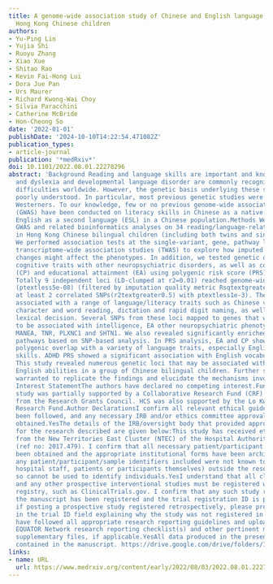 ```yaml
---
title: A genome-wide association study of Chinese and English language abilities in
  Hong Kong Chinese children
authors:
- Yu-Ping Lin
- Yujia Shi
- Ruoyu Zhang
- Xiao Xue
- Shitao Rao
- Kevin Fai-Hong Lui
- Dora Jue Pan
- Urs Maurer
- Richard Kwong-Wai Choy
- Silvia Paracchini
- Catherine McBride
- Hon-Cheong So
date: '2022-01-01'
publishDate: '2024-10-10T14:22:54.471082Z'
publication_types:
- article-journal
publication: '*medRxiv*'
doi: 10.1101/2022.08.01.22278296
abstract: 'Background Reading and language skills are important and known to be heritable,
  and dyslexia and developmental language disorder are commonly recognized learning
  difficulties worldwide. However, the genetic basis underlying these skills remains
  poorly understood. In particular, most previous genetic studies were performed on
  Westerners. To our knowledge, few or no previous genome-wide association studies
  (GWAS) have been conducted on literacy skills in Chinese as a native language or
  English as a second language (ESL) in a Chinese population.Methods We conducted
  GWAS and related bioinformatics analyses on 34 reading/language-related phenotypes
  in Hong Kong Chinese bilingual children (including both twins and singletons; N=1046).
  We performed association tests at the single-variant, gene, pathway levels, and
  transcriptome-wide association studies (TWAS) to explore how imputed expression
  changes might affect the phenotypes. In addition, we tested genetic overlap of these
  cognitive traits with other neuropsychiatric disorders, as well as cognitive performance
  (CP) and educational attainment (EA) using polygenic risk score (PRS) analysis.Results
  Totally 9 independent loci (LD-clumped at r2=0.01) reached genome-wide significance
  (ptextless5e-08) (filtered by imputation quality metric Rsqtextgreater0.3 and having
  at least 2 correlated SNPs(r2textgreater0.5) with ptextless1e-3). The loci were
  associated with a range of language/literacy traits such as Chinese vocabulary,
  character and word reading, dictation and rapid digit naming, as well as English
  lexical decision. Several SNPs from these loci mapped to genes that were reported
  to be associated with intelligence, EA other neuropsychiatric phenotypes, such as
  MANEA, TNR, PLXNC1 and SHTN1. We also revealed significantly enriched genes and
  pathways based on SNP-based analysis. In PRS analysis, EA and CP showed significant
  polygenic overlap with a variety of language traits, especially English literacy
  skills. ADHD PRS showed a significant association with English vocabulary score.Conclusions
  This study revealed numerous genetic loci that may be associated with Chinese and
  English abilities in a group of Chinese bilingual children. Further studies are
  warranted to replicate the findings and elucidate the mechanisms involved.Competing
  Interest StatementThe authors have declared no competing interest.Funding StatementThis
  study was partially supported by a Collaborative Research Fund (CRF) (C4054-17W)
  from the Research Grants Council. HCS was also supported by the Lo Kwee Seong Biomedical
  Research Fund.Author DeclarationsI confirm all relevant ethical guidelines have
  been followed, and any necessary IRB and/or ethics committee approvals have been
  obtained.YesThe details of the IRB/oversight body that provided approval or exemption
  for the research described are given below:This study has received ethics approval
  from the New Territories East Cluster (NTEC) of the Hospital Authority of Hong Kong
  (ref no: 2017.479). I confirm that all necessary patient/participant consent has
  been obtained and the appropriate institutional forms have been archived, and that
  any patient/participant/sample identifiers included were not known to anyone (e.g.,
  hospital staff, patients or participants themselves) outside the research group
  so cannot be used to identify individuals.YesI understand that all clinical trials
  and any other prospective interventional studies must be registered with an ICMJE-approved
  registry, such as ClinicalTrials.gov. I confirm that any such study reported in
  the manuscript has been registered and the trial registration ID is provided (note:
  if posting a prospective study registered retrospectively, please provide a statement
  in the trial ID field explaining why the study was not registered in advance).YesI
  have followed all appropriate research reporting guidelines and uploaded the relevant
  EQUATOR Network research reporting checklist(s) and other pertinent material as
  supplementary files, if applicable.YesAll data produced in the present work are
  contained in the manuscript. https://drive.google.com/drive/folders/1AFZZrGI5zmijUo8M6KEtENC_P-ziMzIp?usp=sharing'
links:
- name: URL
  url: https://www.medrxiv.org/content/early/2022/08/03/2022.08.01.22278296
---
```

